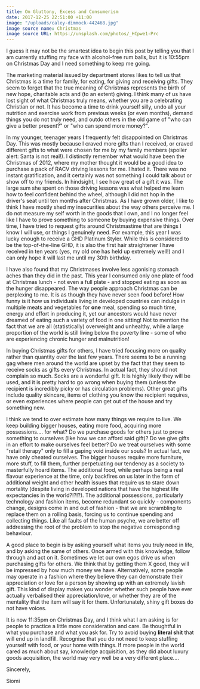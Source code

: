 ```yaml
---
title: On Gluttony, Excess and Consumerism
date: 2017-12-25 22:51:00 +11:00
image: "/uploads/caley-dimmock-442468.jpg"
image source name: Christmas
image source URL: https://unsplash.com/photos/_HCpwe1-Prc
---
```


I guess it may not be the smartest idea to begin this post by telling you that I am currently stuffing my face with alcohol-free rum balls, but it is 10:55pm on Christmas Day and I need something to keep me going.

The marketing material issued by department stores likes to tell us that Christmas is a time for family, for eating, for giving and receiving gifts. They seem to forget that the true meaning of Christmas represents the birth of new hope, charitable acts and (to an extent) giving. I think many of us have lost sight of what Christmas truly means, whether you are a celebrating Christian or not. It has become a time to drink yourself silly, undo all your nutrition and exercise work from previous weeks (or even months), demand things you do not truly need, and outdo others in the old game of "who can give a better present?" or "who can spend more money?".

In my younger, teenager years I frequently felt disappointed on Christmas Day. This was mostly because I craved more gifts than I received, or craved different gifts to what were chosen for me by my family members (spoiler alert: Santa is not real!). I distinctly remember what would have been the Christmas of 2012, where my mother thought it would be a good idea to purchase a pack of RACV driving lessons for me. I hated it. There was no instant gratification, and it certainly was not something I could talk about or show off to my friends. In hindsight, I see how great of a gift it was. The large sum she spent on those driving lessons was what helped me learn how to feel confident behind the wheel, although I did not hop in the driver's seat until ten months after Christmas. As I have grown older, I like to think I have mostly shed my insecurities about the way others perceive me. I do not measure my self worth in the goods that I own, and I no longer feel like I have to prove something to someone by buying expensive things. Over time, I have tried to request gifts around Christmastime that are things I know I will use, or things I genuinely need. For example, this year I was lucky enough to receive a GHD Platinum Styler. While this is considered to be the top-of-the-line GHD, it is also the first hair straightener I have received in ten years (yes, my old one has held up extremely well!) and I can only hope it will last me until my 30th birthday.

I have also found that my Christmases involve less agonising stomach aches than they did in the past. This year I consumed only one plate of food at Christmas lunch - not even a full plate - and stopped eating as soon as the hunger disappeared. The way people approach Christmas can be perplexing to me. It is as though they have never seen food before! How funny is it how us individuals living in developed countries can indulge in multiple meats and vegetables for **one** meal, spending so much time, energy and effort in producing it, yet our ancestors would have never dreamed of eating such a variety of food in one sitting! Not to mention the fact that we are all (statistically) overweight and unhealthy, while a large proportion of the world is still living below the poverty line - some of who are experiencing chronic hunger and malnutrition!

In buying Christmas gifts for others, I have tried focusing more on quality rather than quantity over the last few years. There seems to be a running gag where men around the world are upset by the fact that they seem to receive socks as gifts every Christmas. In actual fact, they should not complain so much. Socks are a wonderful gift. It is highly likely they will be used, and it is pretty hard to go wrong when buying them (unless the recipient is incredibly picky or has circulation problems). Other great gifts include quality skincare, items of clothing you know the recipient requires, or even experiences where people can get out of the house and try something new.

I think we tend to over estimate how many things we require to live. We keep building bigger houses, eating more food, acquiring more possessions.... for what? Do we purchase goods for others just to prove something to ourselves (like how we can afford said gift)? Do we give gifts in an effort to make ourselves feel better? Do we treat ourselves with some "retail therapy" only to fill a gaping void inside our souls? In actual fact, we have only cheated ourselves. The bigger houses require more furniture, more stuff, to fill them, further perpetuating our tendency as a society to masterfully hoard items. The additional food, while perhaps being a real flavour experience at the time, only backfires on us later in the form of additional weight and other health issues that require us to stare down mortality (despite living in developed nations that have the highest life expectancies in the world?!?!?). The additional possessions, particularly technology and fashion items, become redundant so quickly - components change, designs come in and out of fashion - that we are scrambling to replace them on a rolling basis, forcing us to continue spending and collecting things. Like all faults of the human psyche, we are better off addressing the root of the problem to stop the negative corresponding behaviour.

A good place to begin is by asking yourself what items you truly need in life, and by asking the same of others. Once armed with this knowledge, follow through and act on it. Sometimes we let our own egos drive us when purchasing gifts for others. We think that by getting them X good, they will be impressed by how much money we have. Alternatively, some people may operate in a fashion where they believe they can demonstrate their appreciation or love for a person by showing up with an extremely lavish gift. This kind of display makes you wonder whether such people have ever actually verbalised their appreciation/love, or whether they are of the mentality that the item will say it for them. Unfortunately, shiny gift boxes do not have voices.

It is now 11:35pm on Christmas Day, and I think what I am asking is for people to practice a little more consideration and care. Be thoughtful in what you purchase and what you ask for. Try to avoid buying **literal shit** that will end up in landfill. Recognise that you do not need to keep stuffing yourself with food, or your home with things. If more people in the world cared as much about say, knowledge acquisition, as they did about luxury goods acquisition, the world may very well be a very different place....

Sincerely,

Siomi